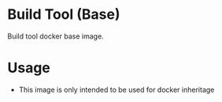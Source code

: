 Build Tool (Base)
================

Build tool docker base image.

# Usage

- This image is only intended to be used for docker inheritage 